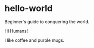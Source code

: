 # hello-world
Beginner's guide to conquering the world.

Hi Humans!

I like coffee and purple mugs.
